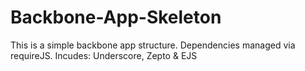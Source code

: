 Backbone-App-Skeleton
=====================

This is a simple backbone app structure. Dependencies managed via requireJS. Incudes: Underscore, Zepto &amp; EJS
